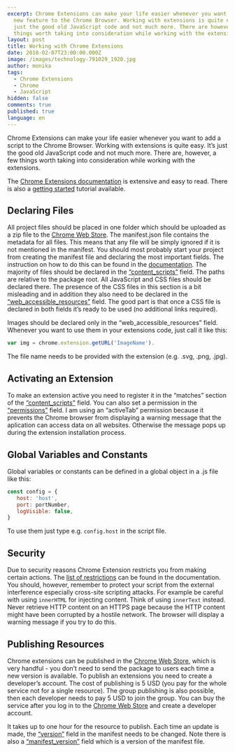 ```yaml
---
excerpt: Chrome Extensions can make your life easier whenever you want to add a
  new feature to the Chrome Browser. Working with extensions is quite easy. It’s
  just the good old JavaScript code and not much more. There are however few
  things worth taking into consideration while working with the extensions.
layout: post
title: Working with Chrome Extensions
date: 2018-02-07T23:00:00.000Z
image: /images/technology-791029_1920.jpg
author: monika
tags:
  - Chrome Extensions
  - Chrome
  - JavaScript
hidden: false
comments: true
published: true
language: en
---
```


Chrome Extensions can make your life easier whenever you want to add a script to the Chrome Browser. Working with extensions is quite easy. It’s just the good old JavaScript code and not much more. There are, however, a few things worth taking into consideration while working with the extensions.

The [Chrome Extensions documentation](https://developer.chrome.com/extensions) is extensive and easy to read. There is also a [getting started](https://developer.chrome.com/extensions/getstarted) tutorial available.


## Declaring Files

All project files should be placed in one folder which should be uploaded as a zip file to the [Chrome Web Store](https://chrome.google.com/webstore/). The manifest.json file contains the metadata for all files. This means that any file will be simply ignored if it is not mentioned in the manifest. You should most probably start your project from creating the manifest file and declaring the most important fields. The instruction on how to do this can be found in the [documentation](https://developer.chrome.com/extensions). The majority of files should be declared in the [“content_scripts”](https://developer.chrome.com/extensions/content_scripts) field. The paths are relative to the package root. All JavaScript and CSS files should be declared there. The presence of the CSS files in this section is a bit misleading and in addition they also need to be declared in the [“web_accessible_resources”](https://developer.chrome.com/extensions/manifest/web_accessible_resources) field. The good part is that once a CSS file is declared in both fields it’s ready to be used (no additional links required).

Images should be declared only in the “web_accessible_resources” field. Whenever you want to use them in your extensions code, just call it like this: 

```javascript
var img = chrome.extension.getURL('ImageName'). 
```

The file name needs to be provided with the extension (e.g. .svg, .png, .jpg).

## Activating an Extension

To make an extension active you need to register it in the “matches” section of the [“content_scripts"](https://developer.chrome.com/extensions/content_scripts) field. You can also set a permission in the [“permissions”](https://developer.chrome.com/extensions/declare_permissions) field. I am using an “activeTab” permission because it prevents the Chrome browser from displaying a warning message that the aplication can access data on all websites. Otherwise the message pops up during the extension installation process. 

## Global Variables and Constants

Global variables or constants can be defined in a global object in a .js file like this:

```javascript
const config = {
   host: 'host',
   port: portNumber,
   logVisible: false,
}
```

To use them just type e.g. `config.host` in the script file.

## Security

Due to security reasons Chrome Extension restricts you from making certain actions. The [list of restrictions](https://developer.chrome.com/apps/contentSecurityPolicy) can be found in the documentation. 
You should, however, remember to protect your script from the external interference especially cross-site scripting attacks. For example be careful with using `innerHTML` for injecting content. Think of using `innerText` instead. Never retrieve HTTP content on an HTTPS page because the HTTP content might have been corrupted by a hostile network. The browser will display a warning message if you try to do this.

## Publishing Resources

Chrome extensions can be published in the [Chrome Web Store](https://chrome.google.com/webstore/), which is very handful - you don’t need to send the package to  users each time a new version is available. To publish an extensions you need to create a developer’s account. The cost of publishing is 5 USD (you pay for the whole service not for a single resource). The group publishing is also possible, then each developer needs to pay 5 USD to join the group. You can buy the service after you log in to the [Chrome Web Store](https://chrome.google.com/webstore/) and create a developer account. 

It takes up to one hour for the resource to publish. Each time an update is made, the [“version”](https://developer.chrome.com/extensions/manifest/version) field in the manifest needs to be changed. Note there is also a [“manifest_version”](https://developer.chrome.com/extensions/manifest/manifest_version) field which is a version of the manifest file. 
